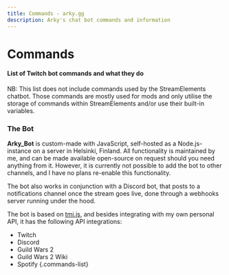 ```yaml
---
title: Commands - arky.gg
description: Arky's chat bot commands and information
---
```


<script setup lang="ts">
import commands from '../src/components/commands.vue';
</script>

# Commands

#### List of Twitch bot commands and what they do

NB: This list does not include commands used by the StreamElements chatbot. Those commands are mostly used for mods and only utilise the storage of commands within StreamElements and/or use their built-in variables.

<commands />

<h3 class="h3" id="the-bot">The Bot</h3>

**Arky_Bot** is custom-made with JavaScript, self-hosted as a Node.js-instance on a server in Helsinki, Finland. All functionality is maintained by me, and can be made available open-source on request should you need anything from it. However, it is currently not possible to add the bot to other channels, and I have no plans re-enable this functionality.

The bot also works in conjunction with a Discord bot, that posts to a notifications channel once the stream goes live, done through a webhooks server running under the hood.

The bot is based on [tmi.js](https://github.com/tmijs/tmi.js), and besides integrating with my own personal API, it has the following API integrations:

- Twitch
- Discord
- Guild Wars 2
- Guild Wars 2 Wiki
- Spotify
{.commands-list}
